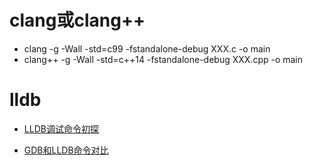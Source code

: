 # clang或clang++
* clang -g -Wall -std=c99 -fstandalone-debug XXX.c -o main
* clang++ -g -Wall -std=c++14 -fstandalone-debug XXX.cpp -o main

# lldb
* [LLDB调试命令初探](http://www.starfelix.com/blog/2014/03/17/lldbdiao-shi-ming-ling-chu-tan/
  "Title")

* [GDB和LLDB命令对比](https://developer.apple.com/library/mac/documentation/IDEs/Conceptual/gdb_to_lldb_transition_guide/document/lldb-command-examples.html#//apple_ref/doc/uid/TP40012917-CH3-SW1 "Title")
